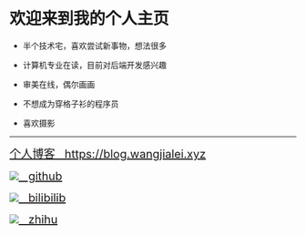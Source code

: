 # 欢迎来到我的个人主页

- 半个技术宅，喜欢尝试新事物，想法很多

- 计算机专业在读，目前对后端开发感兴趣

- 审美在线，偶尔画画
 
- 不想成为穿格子衫的程序员

- 喜欢摄影


<hr>

<div style="font-size:20px;">
  <a href="https://github.com/wjl-lab">个人博客 &nbsp; https://blog.wangjialei.xyz</a> 
</div>
 
<p>
  
<p> 
  
<p> 
  
<p>
  
<p>  
  
<div style="font-size:20px;">  
  <a href="https://github.com/wjl-lab"><img src="./gtihub.ico" style="zoom:100%;"/> &nbsp; github</a>
</div>

<p>

<div style="font-size:20px;">
  <a href="https://space.bilibili.com/433694656"><img src="./bilibili.ico" style="zoom:100%;"/> &nbsp; bilibilib</a> 
</div>    
  
<p>  
  
<div style="font-size:20px;">
  <a href="https://www.zhihu.com/people/zao-zao-zao-63-70"><img src="./zhihu.ico" style="zoom:100%;"/> &nbsp; zhihu</a>   
</div>   





